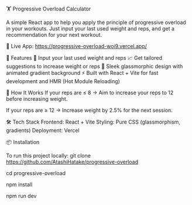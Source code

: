 🏋️ Progressive Overload Calculator

A simple React app to help you apply the principle of progressive overload in your workouts. Just input your last used weight and reps, and get a recommendation for your next workout.

🔗 Live App: https://progressive-overload-woi9.vercel.app/

🚀 Features
💪 Input your last used weight and reps
📈 Get tailored suggestions to increase weight or reps
🎨 Sleek glassmorphic design with animated gradient background
⚡ Built with React + Vite for fast development and HMR (Hot Module Reloading)

🧠 How It Works
If your reps are ≤ 8 → Aim to increase your reps to 12 before increasing weight.

If your reps are ≥ 12 → Increase weight by 2.5% for the next session.

🛠️ Tech Stack
Frontend: React + Vite
Styling: Pure CSS (glassmorphism, gradients)
Deployment: Vercel

📦 Installation

To run this project locally:
git clone https://github.com/AtashiHatake/progressive-overload

cd progressive-overload

npm install

npm run dev

